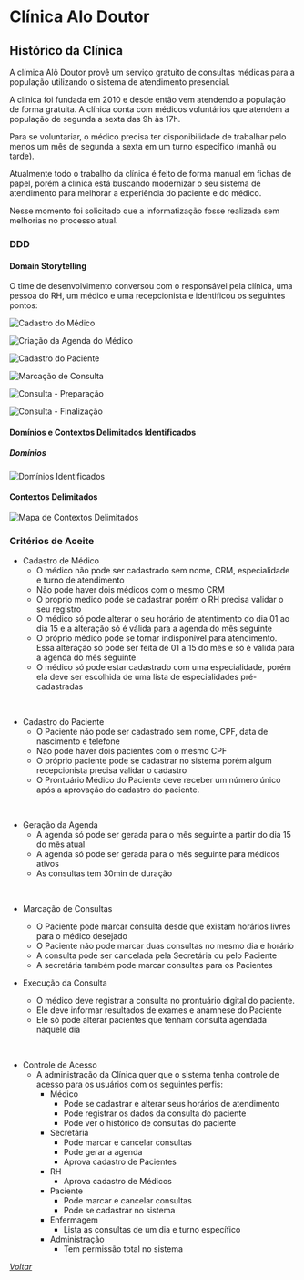 # Clínica Alo Doutor


## Histórico da Clínica

A clímica Alô Doutor provê um serviço gratuito de consultas médicas para a população utilizando o sistema de atendimento presencial. 

A  clínica foi fundada em 2010 e desde então vem atendendo a população de forma gratuita. A clínica conta com médicos voluntários que atendem a população de segunda a sexta das 9h às 17h. 

Para se voluntariar, o médico precisa ter disponibilidade de trabalhar pelo menos um mês de segunda a sexta em um turno específico (manhã ou tarde).

Atualmente todo o trabalho da clínica é feito de forma manual em fichas de papel, porém a clínica está buscando modernizar o seu sistema de atendimento para melhorar a experiência do paciente e do médico.

Nesse momento foi solicitado que a informatização fosse realizada sem melhorias no processo atual. 


### DDD

#### Domain Storytelling

O time de desenvolvimento conversou com o responsável pela clínica, uma pessoa do RH, um médico e uma recepcionista e identificou os seguintes pontos:

![Cadastro do Médico](./imagens/01-CadastroMedico.png)

![Criação da Agenda do Médico](./imagens/02-CriacaoAgendaMedico.png)

![Cadastro do Paciente](./imagens/03-CadastroPaciente.png)

![Marcação de Consulta](./imagens/04-MarcacaoConsulta.png)

![Consulta - Preparação](./imagens/05-ConsultaPreparacao.png)

![Consulta - Finalização](./imagens/06-ConsultaFinalizacao.png)


#### Domínios e Contextos Delimitados Identificados

##### Domínios

![Domínios Identificados](./imagens/dominiosAloDoutor.png)



#### Contextos Delimitados

![Mapa de Contextos Delimitados](./imagens/mapaContextos.png)


### Critérios de Aceite

- Cadastro de Médico 
    - O médico não pode ser cadastrado sem nome, CRM, especialidade e turno de atendimento
    - Não pode haver dois médicos com o mesmo CRM
    - O proprio medico pode se cadastrar porém o RH precisa validar o seu registro
    - O médico só pode alterar o seu horário de atentimento do dia 01 ao dia 15 e a alteração só é válida para a agenda do mês seguinte
    - O próprio médico pode se tornar indisponível para atendimento. Essa alteração só pode ser feita de 01 a 15 do mês e só é válida para a agenda do mês seguinte
    - O médico só pode estar cadastrado com uma especialidade, porém ela deve ser escolhida de uma lista de especialidades pré-cadastradas

</br>

- Cadastro do Paciente
    - O Paciente não pode ser cadastrado sem nome, CPF, data de nascimento e telefone
    - Não pode haver dois pacientes com o mesmo CPF
    - O próprio paciente pode se cadastrar no sistema porém algum recepcionista precisa validar o cadastro
    - O Prontuário Médico do Paciente deve receber um número único após a aprovação do cadastro do paciente.
    
<br>

- Geração da Agenda
    - A agenda só pode ser gerada para o mês seguinte a partir do dia 15 do mês atual
    - A agenda só pode ser gerada para o mês seguinte para médicos ativos
    - As consultas tem 30min de duração

<br>

- Marcação de Consultas
    - O Paciente pode marcar consulta desde que existam horários livres para o médico desejado
    - O Paciente não pode marcar duas consultas no mesmo dia e horário
    - A consulta pode ser cancelada pela Secretária ou pelo Paciente
    - A secretária também pode marcar consultas para os Pacientes


- Execução da Consulta
    - O médico deve registrar a consulta no prontuário digital do paciente.
    - Ele deve informar resultados de exames e anamnese do Paciente
    - Ele só pode alterar pacientes que tenham consulta agendada naquele dia

<br>

- Controle de Acesso
    - A administração da Clínica quer que o sistema tenha controle de acesso para os usuários com os seguintes perfis:
        - Médico
            - Pode se cadastrar e alterar seus horários de atendimento
            - Pode registrar os dados da consulta do paciente
            - Pode ver o histórico de consultas do paciente
        - Secretária
            - Pode marcar e cancelar consultas
            - Pode gerar a agenda
            - Aprova cadastro de Pacientes
        - RH
            - Aprova cadastro de Médicos            
        - Paciente
            - Pode marcar e cancelar consultas
            - Pode se cadastrar no sistema
        - Enfermagem
            - Lista as consultas de um dia e turno específico            
        - Administração
            - Tem permissão total no sistema



*[Voltar](../README.md)*